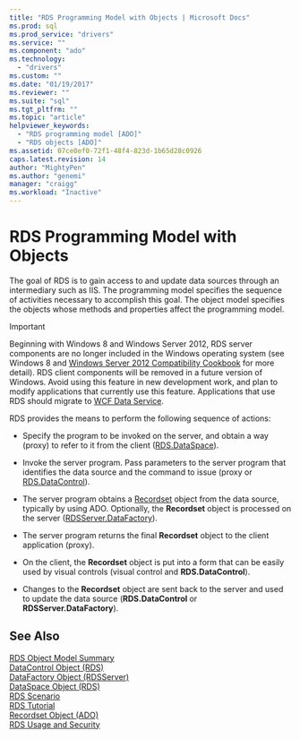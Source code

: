 ```yaml
---
title: "RDS Programming Model with Objects | Microsoft Docs"
ms.prod: sql
ms.prod_service: "drivers"
ms.service: ""
ms.component: "ado"
ms.technology:
  - "drivers"
ms.custom: ""
ms.date: "01/19/2017"
ms.reviewer: ""
ms.suite: "sql"
ms.tgt_pltfrm: ""
ms.topic: "article"
helpviewer_keywords: 
  - "RDS programming model [ADO]"
  - "RDS objects [ADO]"
ms.assetid: 07ce0ef0-72f1-48f4-823d-1b65d28c0926
caps.latest.revision: 14
author: "MightyPen"
ms.author: "genemi"
manager: "craigg"
ms.workload: "Inactive"
---
```

# RDS Programming Model with Objects
The goal of RDS is to gain access to and update data sources through an intermediary such as IIS. The programming model specifies the sequence of activities necessary to accomplish this goal. The object model specifies the objects whose methods and properties affect the programming model.  
  
> [!IMPORTANT]
>  Beginning with Windows 8 and Windows Server 2012, RDS server components are no longer included in the Windows operating system (see Windows 8 and [Windows Server 2012 Compatibility Cookbook](https://www.microsoft.com/en-us/download/details.aspx?id=27416) for more detail). RDS client components will be removed in a future version of Windows. Avoid using this feature in new development work, and plan to modify applications that currently use this feature. Applications that use RDS should migrate to [WCF Data Service](http://go.microsoft.com/fwlink/?LinkId=199565).  
  
 RDS provides the means to perform the following sequence of actions:  
  
-   Specify the program to be invoked on the server, and obtain a way (proxy) to refer to it from the client ([RDS.DataSpace](../../../ado/reference/rds-api/dataspace-object-rds.md)).  
  
-   Invoke the server program. Pass parameters to the server program that identifies the data source and the command to issue (proxy or [RDS.DataControl](../../../ado/reference/rds-api/datacontrol-object-rds.md)).  
  
-   The server program obtains a [Recordset](../../../ado/reference/ado-api/recordset-object-ado.md) object from the data source, typically by using ADO. Optionally, the **Recordset** object is processed on the server ([RDSServer.DataFactory](../../../ado/reference/rds-api/datafactory-object-rdsserver.md)).  
  
-   The server program returns the final **Recordset** object to the client application (proxy).  
  
-   On the client, the **Recordset** object is put into a form that can be easily used by visual controls (visual control and **RDS.DataControl**).  
  
-   Changes to the **Recordset** object are sent back to the server and used to update the data source (**RDS.DataControl** or **RDSServer.DataFactory**).  
  
## See Also  
 [RDS Object Model Summary](../../../ado/guide/remote-data-service/rds-object-model-summary.md)   
 [DataControl Object (RDS)](../../../ado/reference/rds-api/datacontrol-object-rds.md)   
 [DataFactory Object (RDSServer)](../../../ado/reference/rds-api/datafactory-object-rdsserver.md)   
 [DataSpace Object (RDS)](../../../ado/reference/rds-api/dataspace-object-rds.md)   
 [RDS Scenario](../../../ado/guide/remote-data-service/rds-scenario.md)   
 [RDS Tutorial](../../../ado/guide/remote-data-service/rds-tutorial.md)   
 [Recordset Object (ADO)](../../../ado/reference/ado-api/recordset-object-ado.md)   
 [RDS Usage and Security](../../../ado/guide/remote-data-service/rds-usage-and-security.md)


